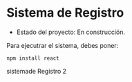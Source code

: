 <h1>Sistema de Registro</h1>

- Estado del proyecto: En construcción.

Para ejecutrar el sistema, debes poner: 

```npm install react```

sistemade Registro 2


